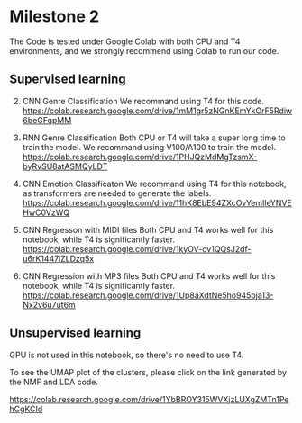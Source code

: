# Milestone 2
The Code is tested under Google Colab with both CPU and T4 environments, and we strongly recommend using Colab to run our code.

## Supervised learning

2. CNN Genre Classification
We recommand using T4 for this code.
https://colab.research.google.com/drive/1mM1gr5zNGnKEmYkOrF5Rdiw6beGFqpMM

3. RNN Genre Classification
Both CPU or T4 will take a super long time to train the model. We recommand using V100/A100 to train the model.
https://colab.research.google.com/drive/1PHJQzMdMgTzsmX-byRvSU8atASMQyLDT

4. CNN Emotion Classificaton
We recommand using T4 for this notebook, as transformers are needed to generate the labels.
https://colab.research.google.com/drive/11hK8EbE94ZXcOvYemIleYNVEHwC0VzWQ

5. CNN Regresson with MIDI files
Both CPU and T4 works well for this notebook, while T4 is significantly faster.
https://colab.research.google.com/drive/1kyOV-ov1QQsJ2df-u6rK1447iZLDzq5x

6. CNN Regression with MP3 files
Both CPU and T4 works well for this notebook, while T4 is significantly faster.
https://colab.research.google.com/drive/1Up8aXdtNe5ho945bja13-Nx2v6u7ut6m

## Unsupervised learning
GPU is not used in this notebook, so there's no need to use T4.

To see the UMAP plot of the clusters, please click on the link generated by the NMF and LDA code.

https://colab.research.google.com/drive/1YbBROY315WVXjzLUXgZMTn1PehCgKCId
